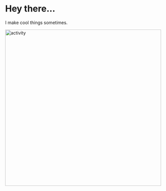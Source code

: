 # Hey there...

I make cool things sometimes.

<img src="https://dotmrjosh.dev/og/activity.svg" alt="activity" width="500" />
